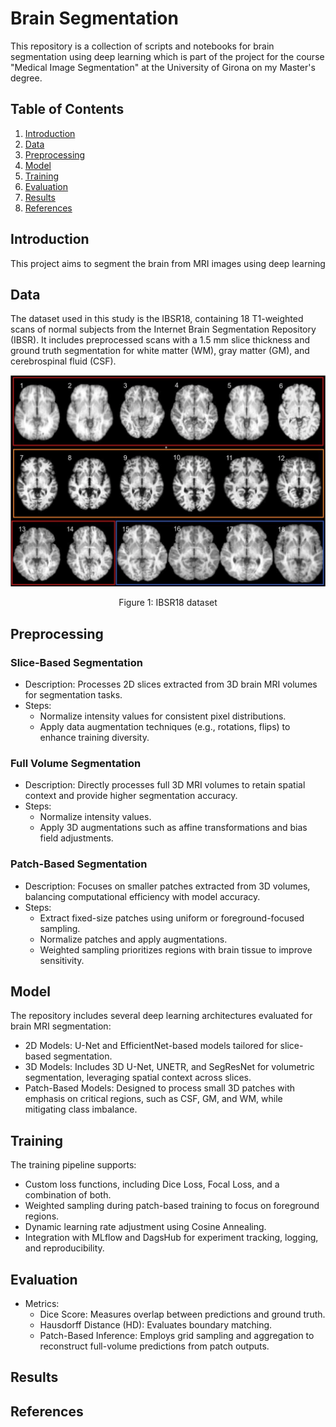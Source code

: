 # Brain Segmentation
This repository is a collection of scripts and notebooks for brain segmentation using deep learning which is part of the project for the course "Medical Image Segmentation" at the University of Girona on my Master's degree.

## Table of Contents
1. [Introduction](#introduction)
2. [Data](#data)
3. [Preprocessing](#preprocessing)
4. [Model](#model)
5. [Training](#training)
6. [Evaluation](#evaluation)
7. [Results](#results)
8. [References](#references)

## Introduction
This project aims to segment the brain from MRI images using deep learning

## Data
The dataset used in this study is the IBSR18, containing 18 T1-weighted scans of normal subjects from the Internet Brain Segmentation Repository (IBSR). It includes preprocessed scans with a 1.5 mm slice thickness and ground truth segmentation for white matter (WM), gray matter (GM), and cerebrospinal fluid (CSF).

![IBSR18](./images/IBSR18.png)
<p align="center">Figure 1: IBSR18 dataset</p>

## Preprocessing

### Slice-Based Segmentation
- Description: Processes 2D slices extracted from 3D brain MRI volumes for segmentation tasks.
- Steps:
    - Normalize intensity values for consistent pixel distributions.
    - Apply data augmentation techniques (e.g., rotations, flips) to enhance training diversity.

### Full Volume Segmentation
- Description: Directly processes full 3D MRI volumes to retain spatial context and provide higher segmentation accuracy.
- Steps:
    - Normalize intensity values.
    - Apply 3D augmentations such as affine transformations and bias field adjustments.

### Patch-Based Segmentation
- Description: Focuses on smaller patches extracted from 3D volumes, balancing computational efficiency with model accuracy.
- Steps:
    - Extract fixed-size patches using uniform or foreground-focused sampling.
    - Normalize patches and apply augmentations.
    - Weighted sampling prioritizes regions with brain tissue to improve sensitivity.

## Model
The repository includes several deep learning architectures evaluated for brain MRI segmentation:
- 2D Models: U-Net and EfficientNet-based models tailored for slice-based segmentation.
- 3D Models: Includes 3D U-Net, UNETR, and SegResNet for volumetric segmentation, leveraging spatial context across slices.
- Patch-Based Models: Designed to process small 3D patches with emphasis on critical regions, such as CSF, GM, and WM, while mitigating class imbalance.

## Training
The training pipeline supports:
- Custom loss functions, including Dice Loss, Focal Loss, and a combination of both.
- Weighted sampling during patch-based training to focus on foreground regions.
- Dynamic learning rate adjustment using Cosine Annealing.
- Integration with MLflow and DagsHub for experiment tracking, logging, and reproducibility.

## Evaluation
- Metrics:
    - Dice Score: Measures overlap between predictions and ground truth.
    - Hausdorff Distance (HD): Evaluates boundary matching.
    - Patch-Based Inference: Employs grid sampling and aggregation to reconstruct full-volume predictions from patch outputs.

## Results

## References